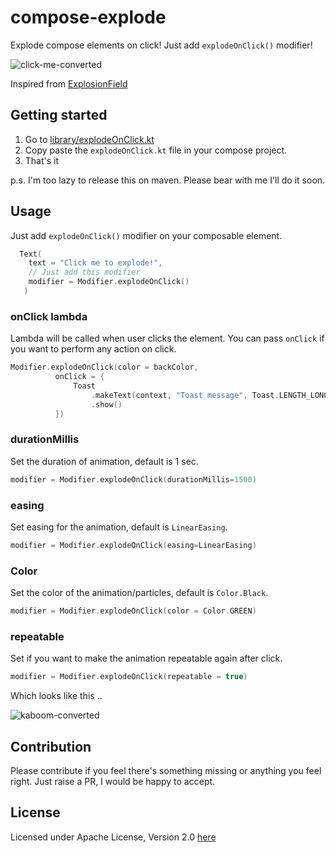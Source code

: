 # compose-explode

Explode compose elements on click! Just add `explodeOnClick()` modifier!

![click-me-converted](https://user-images.githubusercontent.com/16976114/133917191-f2778c94-215b-483f-acbb-51c8b2c654f9.gif)


Inspired from [ExplosionField](https://github.com/tyrantgit/ExplosionField)

## Getting started

1. Go to [library/explodeOnClick.kt](https://github.com/CuriousNikhil/compose-explode/blob/main/library/src/main/java/me/nikhilchaudhari/explode/explodeOnClick.kt)
2. Copy paste the `explodeOnClick.kt` file in your compose project.
3. That's it

p.s. I'm too lazy to release this on maven. Please bear with me I'll do it soon.


## Usage

Just add `explodeOnClick()` modifier on your composable element.

```kotlin
  Text(
    text = "Click me to explode!",
    // Just add this modifier 
    modifier = Modifier.explodeOnClick()
   )
```

### onClick lambda
Lambda will be called when user clicks the element. You can pass `onClick` if you want to perform any action on click.

```kotlin
Modifier.explodeOnClick(color = backColor,
          onClick = {
              Toast
                  .makeText(context, "Toast message", Toast.LENGTH_LONG)
                  .show()
          })
```


### durationMillis
Set the duration of animation, default is 1 sec.

```kotlin
modifier = Modifier.explodeOnClick(durationMillis=1500)
```

### easing
Set easing for the animation, default is `LinearEasing`.

```kotlin
modifier = Modifier.explodeOnClick(easing=LinearEasing)
```

### Color
Set the color of the animation/particles, default is `Color.Black`.

```kotlin
modifier = Modifier.explodeOnClick(color = Color.GREEN)
```

### repeatable
Set if you want to make the animation repeatable again after click.

```kotlin
modifier = Modifier.explodeOnClick(repeatable = true)
```

Which looks like this ..

![kaboom-converted](https://user-images.githubusercontent.com/16976114/133917287-c6d70ba5-96ce-4f61-ac5d-5e04a1fa8b8f.gif)


## Contribution
Please contribute if you feel there's something missing or anything you feel right. Just raise a PR, I would be happy to accept.


## License
Licensed under Apache License, Version 2.0 [here](https://github.com/CuriousNikhil/compose-explode/blob/main/LICENSE)
